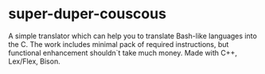 # super-duper-couscous
A simple translator which can help you to translate Bash-like languages into the C. The work includes minimal pack of required instructions, but functional enhancement shouldn`t take much money.
Made with C++, Lex/Flex, Bison.
